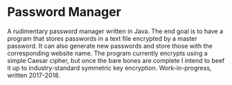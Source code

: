 # Password Manager
A rudimentary password manager written in Java. The end goal is to have a program that stores passwords in a text file encrypted by a master password. It can also generate new passwords and store those with the corresponding website name. The program currently encrypts using a simple Caesar cipher, but once the bare bones are complete I intend to beef it up to industry-standard symmetric key encryption. Work-in-progress, written 2017-2018.
